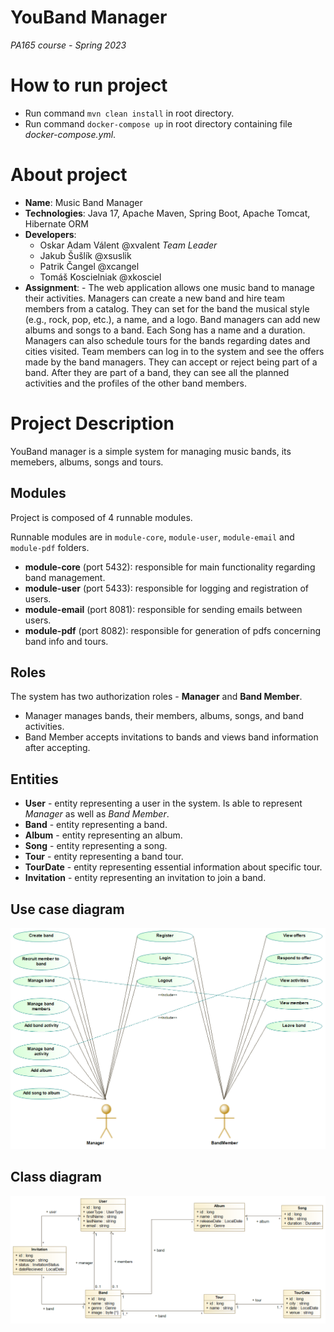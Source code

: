 # YouBand Manager

*PA165 course - Spring 2023*

# How to run project
- Run command ```mvn clean install``` in root directory.
- Run command ```docker-compose up``` in root directory containing file *docker-compose.yml*.


# About project

-   **Name**: Music Band Manager
-   **Technologies**: Java 17, Apache Maven, Spring Boot, Apache Tomcat, Hibernate ORM
-   **Developers**:
    -   Oskar Adam Válent @xvalent _Team Leader_
    -   Jakub Šušlík @xsuslik
    -   Patrik Čangel @xcangel
    -   Tomáš Koscielniak @xkosciel
-   **Assignment**: - The web application allows one music band to manage their activities. Managers can create a new band and hire team members from a catalog. They can set for the band the musical style (e.g., rock, pop, etc.), a name, and a logo. Band managers can add new albums and songs to a band. Each Song has a name and a duration. Managers can also schedule tours for the bands regarding dates and cities visited. Team members can log in to the system and see the offers made by the band managers. They can accept or reject being part of a band. After they are part of a band, they can see all the planned activities and the profiles of the other band members.

# Project Description

YouBand manager is a simple system for managing music bands, its memebers, albums, songs and tours.

## Modules

Project is composed of 4 runnable modules.

Runnable modules are in `module-core`, `module-user`, `module-email` and `module-pdf` folders.

* **module-core** (port 5432): responsible for main functionality regarding band management.
* **module-user** (port 5433): responsible for logging and registration of users.
* **module-email** (port 8081): responsible for sending emails between users.
* **module-pdf** (port 8082): responsible for generation of pdfs concerning band info and tours.


## Roles

The system has two authorization roles - **Manager** and **Band Member**.

-   Manager manages bands, their members, albums, songs, and band activities.
-   Band Member accepts invitations to bands and views band information after accepting. 

## Entities

-   **User** - entity representing a user in the system. Is able to represent *Manager* as well as *Band Member*.
-   **Band** - entity representing a band.
-   **Album** - entity representing an album.
-   **Song** - entity representing a song.
-   **Tour** - entity representing a band tour.
-   **TourDate** - entity representing essential information about specific tour.
-   **Invitation** - entity representing an invitation to join a band.

## Use case diagram

![alt text](diagrams/use-case-diagram.png "Use case diagram")

## Class diagram

![alt text](diagrams/class-diagram.png "Use case diagram")
